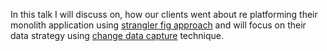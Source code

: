 In this talk I will discuss on, how our clients went about re platforming their monolith application using [strangler fig approach](https://martinfowler.com/bliki/StranglerFigApplication.html) and 
will focus on their data strategy using [change data capture](https://www.qlik.com/us/change-data-capture/cdc-change-data-capture#:~:text=Change%20data%20capture%20(CDC)%20refers,a%20downstream%20process%20or%20system.) technique.
